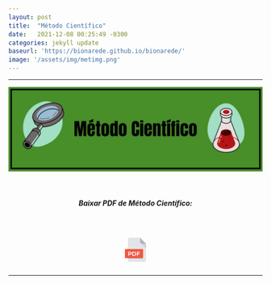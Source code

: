 ```yaml
---
layout: post
title:  "Método Científico"
date:   2021-12-08 00:25:49 -0300
categories: jekyll update 
baseurl: 'https://bionarede.github.io/bionarede/'
image: '/assets/img/metimg.png'
---
```

[comment]: <> 
  <hr> 

![metabol01](/assets/img/metodo.jpeg)



<br>

<h5 style="text-align: center;">Baixar PDF de Método Científico:</h5>

<br>

<h5 style="text-align: center;"><a href="https://drive.google.com/u/0/uc?id=1xWQWktkmktwuKKJv-Ftlq8_lkUtP7C5R&export=download"><img src="/assets/img/pdf.png" width="48" height="48"></a></h5>
<hr>
<br>

 